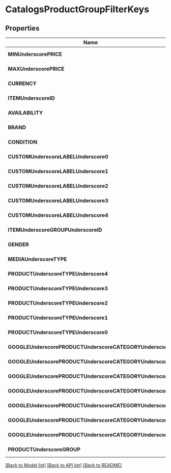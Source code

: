 # CatalogsProductGroupFilterKeys

## Properties
Name | Type | Description | Notes
------------ | ------------- | ------------- | -------------
**MINUnderscorePRICE** | [**CatalogsProductGroupPricingCriteria**](.md) |  | [default to null]
**MAXUnderscorePRICE** | [**CatalogsProductGroupPricingCriteria**](.md) |  | [default to null]
**CURRENCY** | [**CatalogsProductGroupCurrencyCriteria**](.md) |  | [default to null]
**ITEMUnderscoreID** | [**CatalogsProductGroupMultipleStringCriteria**](.md) |  | [default to null]
**AVAILABILITY** | [**CatalogsProductGroupMultipleStringCriteria**](.md) |  | [default to null]
**BRAND** | [**CatalogsProductGroupMultipleStringCriteria**](.md) |  | [default to null]
**CONDITION** | [**CatalogsProductGroupMultipleStringCriteria**](.md) |  | [default to null]
**CUSTOMUnderscoreLABELUnderscore0** | [**CatalogsProductGroupMultipleStringCriteria**](.md) |  | [default to null]
**CUSTOMUnderscoreLABELUnderscore1** | [**CatalogsProductGroupMultipleStringCriteria**](.md) |  | [default to null]
**CUSTOMUnderscoreLABELUnderscore2** | [**CatalogsProductGroupMultipleStringCriteria**](.md) |  | [default to null]
**CUSTOMUnderscoreLABELUnderscore3** | [**CatalogsProductGroupMultipleStringCriteria**](.md) |  | [default to null]
**CUSTOMUnderscoreLABELUnderscore4** | [**CatalogsProductGroupMultipleStringCriteria**](.md) |  | [default to null]
**ITEMUnderscoreGROUPUnderscoreID** | [**CatalogsProductGroupMultipleStringCriteria**](.md) |  | [default to null]
**GENDER** | [**CatalogsProductGroupMultipleGenderCriteria**](.md) |  | [default to null]
**MEDIAUnderscoreTYPE** | [**CatalogsProductGroupMultipleMediaTypesCriteria**](.md) |  | [default to null]
**PRODUCTUnderscoreTYPEUnderscore4** | [**CatalogsProductGroupMultipleStringListCriteria**](.md) |  | [default to null]
**PRODUCTUnderscoreTYPEUnderscore3** | [**CatalogsProductGroupMultipleStringListCriteria**](.md) |  | [default to null]
**PRODUCTUnderscoreTYPEUnderscore2** | [**CatalogsProductGroupMultipleStringListCriteria**](.md) |  | [default to null]
**PRODUCTUnderscoreTYPEUnderscore1** | [**CatalogsProductGroupMultipleStringListCriteria**](.md) |  | [default to null]
**PRODUCTUnderscoreTYPEUnderscore0** | [**CatalogsProductGroupMultipleStringListCriteria**](.md) |  | [default to null]
**GOOGLEUnderscorePRODUCTUnderscoreCATEGORYUnderscore6** | [**CatalogsProductGroupMultipleStringListCriteria**](.md) |  | [default to null]
**GOOGLEUnderscorePRODUCTUnderscoreCATEGORYUnderscore5** | [**CatalogsProductGroupMultipleStringListCriteria**](.md) |  | [default to null]
**GOOGLEUnderscorePRODUCTUnderscoreCATEGORYUnderscore4** | [**CatalogsProductGroupMultipleStringListCriteria**](.md) |  | [default to null]
**GOOGLEUnderscorePRODUCTUnderscoreCATEGORYUnderscore3** | [**CatalogsProductGroupMultipleStringListCriteria**](.md) |  | [default to null]
**GOOGLEUnderscorePRODUCTUnderscoreCATEGORYUnderscore2** | [**CatalogsProductGroupMultipleStringListCriteria**](.md) |  | [default to null]
**GOOGLEUnderscorePRODUCTUnderscoreCATEGORYUnderscore1** | [**CatalogsProductGroupMultipleStringListCriteria**](.md) |  | [default to null]
**GOOGLEUnderscorePRODUCTUnderscoreCATEGORYUnderscore0** | [**CatalogsProductGroupMultipleStringListCriteria**](.md) |  | [default to null]
**PRODUCTUnderscoreGROUP** | [**CatalogsProductGroupMultipleStringCriteria**](.md) |  | [default to null]

[[Back to Model list]](../README.md#documentation-for-models) [[Back to API list]](../README.md#documentation-for-api-endpoints) [[Back to README]](../README.md)



